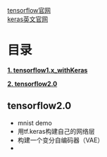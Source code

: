 [tensorflow官网](https://tensorflow.google.cn/)<br>
[keras英文官网](https://keras.io/)

# 目录

[**1. tensorflow1.x_withKeras**](tensorflow1.x_withKeras)

[**2. tensorflow2.0**](tensorflow2.0)


## tensorflow2.0

 - mnist demo
 - 用tf.keras构建自己的网络层
 - 构建一个变分自编码器（VAE）
 - 


